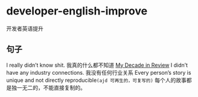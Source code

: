 
# developer-english-improve
开发者英语提升


## 句子

I really didn’t know shit. 我真的什么都不知道 [My Decade in Review](https://overreacted.io/my-decade-in-review/)
I didn’t have any industry connections. 我没有任何行业关系
Every person’s story is unique and not directly reproducible```(ajd 可再生的，可复写的)``` 每个人的故事都是独一无二的，不能直接复制的。

